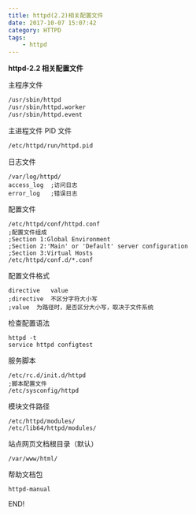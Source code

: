 ```yaml
---
title: httpd(2.2)相关配置文件
date: 2017-10-07 15:07:42
category: HTTPD
tags:
	- httpd
---
```




**httpd-2.2 相关配置文件**

主程序文件

```sh
/usr/sbin/httpd
/usr/sbin/httpd.worker
/usr/sbin/httpd.event
```

主进程文件 PID 文件

```sh
/etc/httpd/run/httpd.pid
```

日志文件

```
/var/log/httpd/
access_log	;访问日志
error_log	;错误日志
```

配置文件

```
/etc/httpd/conf/httpd.conf
;配置文件组成
;Section 1:Global Environment
;Section 2:'Main' or 'Default' server configuration
;Section 3:Virtual Hosts
/etc/httpd/conf.d/*.conf
```

配置文件格式

```
directive	value
;directive	不区分字符大小写
;value	为路径时，是否区分大小写，取决于文件系统
```

检查配置语法

```
httpd -t
service httpd configtest
```

服务脚本

```
/etc/rc.d/init.d/httpd
;脚本配置文件
/etc/sysconfig/httpd
```

模块文件路径

```
/etc/httpd/modules/
/etc/lib64/httpd/modules/
```

站点网页文档根目录（默认）

```
/var/www/html/
```

帮助文档包

`httpd-manual`



END!